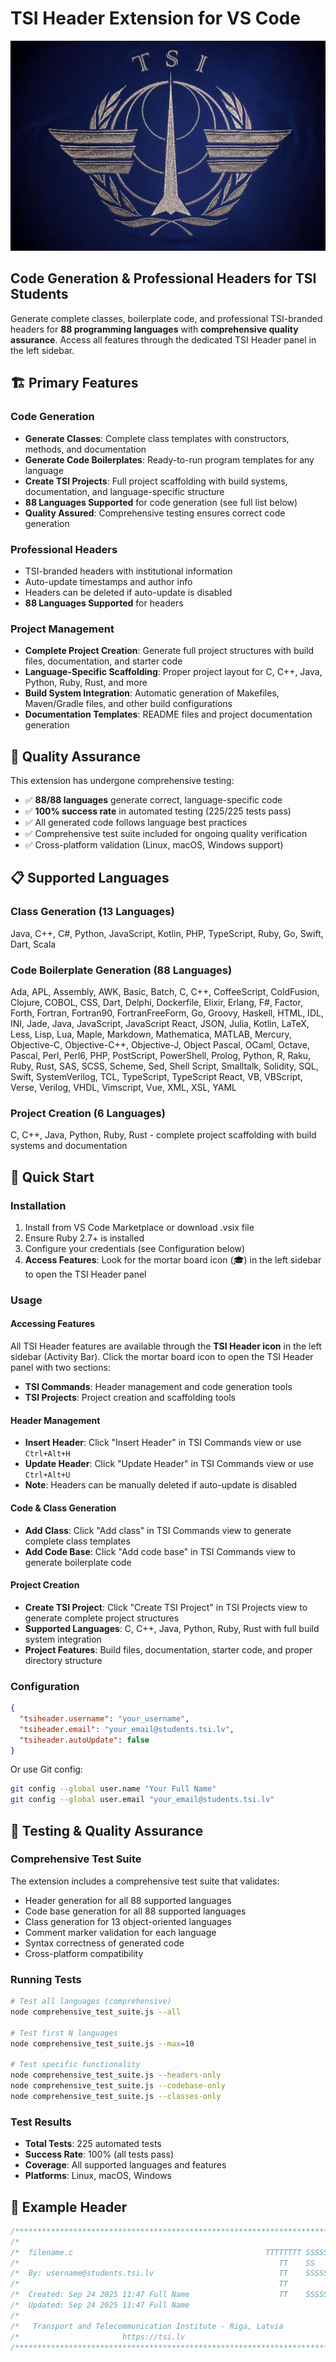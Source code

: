 # TSI Header Extension for VS Code

![TSI Logo](tsi.jpg)

## Code Generation & Professional Headers for TSI Students

Generate complete classes, boilerplate code, and professional TSI-branded headers for **88 programming languages** with **comprehensive quality assurance**. Access all features through the dedicated TSI Header panel in the left sidebar.

## 🏗️ **Primary Features**

### **Code Generation**

- **Generate Classes**: Complete class templates with constructors, methods, and documentation
- **Generate Code Boilerplates**: Ready-to-run program templates for any language
- **Create TSI Projects**: Full project scaffolding with build systems, documentation, and language-specific structure
- **88 Languages Supported** for code generation (see full list below)
- **Quality Assured**: Comprehensive testing ensures correct code generation

### **Professional Headers**

- TSI-branded headers with institutional information
- Auto-update timestamps and author info
- Headers can be deleted if auto-update is disabled
- **88 Languages Supported** for headers

### **Project Management**

- **Complete Project Creation**: Generate full project structures with build files, documentation, and starter code
- **Language-Specific Scaffolding**: Proper project layout for C, C++, Java, Python, Ruby, Rust, and more
- **Build System Integration**: Automatic generation of Makefiles, Maven/Gradle files, and other build configurations
- **Documentation Templates**: README files and project documentation generation

## 🧪 **Quality Assurance**

This extension has undergone comprehensive testing:

- ✅ **88/88 languages** generate correct, language-specific code
- ✅ **100% success rate** in automated testing (225/225 tests pass)
- ✅ All generated code follows language best practices
- ✅ Comprehensive test suite included for ongoing quality verification
- ✅ Cross-platform validation (Linux, macOS, Windows support)

## 📋 **Supported Languages**

### **Class Generation** (13 Languages)

Java, C++, C#, Python, JavaScript, Kotlin, PHP, TypeScript, Ruby, Go, Swift, Dart, Scala

### **Code Boilerplate Generation** (88 Languages)

Ada, APL, Assembly, AWK, Basic, Batch, C, C++, CoffeeScript, ColdFusion, Clojure, COBOL, CSS, Dart, Delphi, Dockerfile, Elixir, Erlang, F#, Factor, Forth, Fortran, Fortran90, FortranFreeForm, Go, Groovy, Haskell, HTML, IDL, INI, Jade, Java, JavaScript, JavaScript React, JSON, Julia, Kotlin, LaTeX, Less, Lisp, Lua, Maple, Markdown, Mathematica, MATLAB, Mercury, Objective-C, Objective-C++, Objective-J, Object Pascal, OCaml, Octave, Pascal, Perl, Perl6, PHP, PostScript, PowerShell, Prolog, Python, R, Raku, Ruby, Rust, SAS, SCSS, Scheme, Sed, Shell Script, Smalltalk, Solidity, SQL, Swift, SystemVerilog, TCL, TypeScript, TypeScript React, VB, VBScript, Verse, Verilog, VHDL, Vimscript, Vue, XML, XSL, YAML

### **Project Creation** (6 Languages)

C, C++, Java, Python, Ruby, Rust - complete project scaffolding with build systems and documentation

## 🚀 **Quick Start**

### **Installation**

1. Install from VS Code Marketplace or download .vsix file
2. Ensure Ruby 2.7+ is installed
3. Configure your credentials (see Configuration below)
4. **Access Features**: Look for the mortar board icon (🎓) in the left sidebar to open the TSI Header panel

### **Usage**

#### **Accessing Features**

All TSI Header features are available through the **TSI Header icon** in the left sidebar (Activity Bar). Click the mortar board icon to open the TSI Header panel with two sections:

- **TSI Commands**: Header management and code generation tools
- **TSI Projects**: Project creation and scaffolding tools

#### **Header Management**

- **Insert Header**: Click "Insert Header" in TSI Commands view or use `Ctrl+Alt+H`
- **Update Header**: Click "Update Header" in TSI Commands view or use `Ctrl+Alt+U`
- **Note**: Headers can be manually deleted if auto-update is disabled

#### **Code & Class Generation**

- **Add Class**: Click "Add class" in TSI Commands view to generate complete class templates
- **Add Code Base**: Click "Add code base" in TSI Commands view to generate boilerplate code

#### **Project Creation**

- **Create TSI Project**: Click "Create TSI Project" in TSI Projects view to generate complete project structures
- **Supported Languages**: C, C++, Java, Python, Ruby, Rust with full build system integration
- **Project Features**: Build files, documentation, starter code, and proper directory structure

### **Configuration**

```json
{
  "tsiheader.username": "your_username",
  "tsiheader.email": "your_email@students.tsi.lv",
  "tsiheader.autoUpdate": false
}
```

Or use Git config:

```bash
git config --global user.name "Your Full Name"
git config --global user.email "your_email@students.tsi.lv"
```

## 🧪 **Testing & Quality Assurance**

### **Comprehensive Test Suite**

The extension includes a comprehensive test suite that validates:

- Header generation for all 88 supported languages
- Code base generation for all 88 supported languages
- Class generation for 13 object-oriented languages
- Comment marker validation for each language
- Syntax correctness of generated code
- Cross-platform compatibility

### **Running Tests**

```bash
# Test all languages (comprehensive)
node comprehensive_test_suite.js --all

# Test first N languages
node comprehensive_test_suite.js --max=10

# Test specific functionality
node comprehensive_test_suite.js --headers-only
node comprehensive_test_suite.js --codebase-only
node comprehensive_test_suite.js --classes-only
```

### **Test Results**

- **Total Tests**: 225 automated tests
- **Success Rate**: 100% (all tests pass)
- **Coverage**: All supported languages and features
- **Platforms**: Linux, macOS, Windows

## 📄 **Example Header**

```c
/*****************************************************************************/
/*                                                                           */
/*  filename.c                                           TTTTTTTT SSSSSSS II */
/*                                                          TT    SS      II */
/*  By: username@students.tsi.lv                            TT    SSSSSSS II */
/*                                                          TT         SS II */
/*  Created: Sep 24 2025 11:47 Full Name                    TT    SSSSSSS II */
/*  Updated: Sep 24 2025 11:47 Full Name                                     */
/*                                                                           */
/*   Transport and Telecommunication Institute - Riga, Latvia                */
/*                       https://tsi.lv                                      */
/*****************************************************************************/
```
